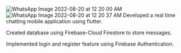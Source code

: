 ![WhatsApp Image 2022-08-20 at 12 20 00 AM](https://user-images.githubusercontent.com/80091723/185688728-601fc9d2-5e8e-4db6-9f2c-1086fbf1891c.jpeg) ![WhatsApp Image 2022-08-20 at 12 20 37 AM](https://user-images.githubusercontent.com/80091723/185688734-988a34f7-5b82-4c64-b345-66a9b32a62dc.jpeg)
Developed a real time chatting mobile application using flutter. 
     
Created database using Firebase-Cloud Firestore to store messages.
    
Implemented login and register feature using Firebase Authentication.
